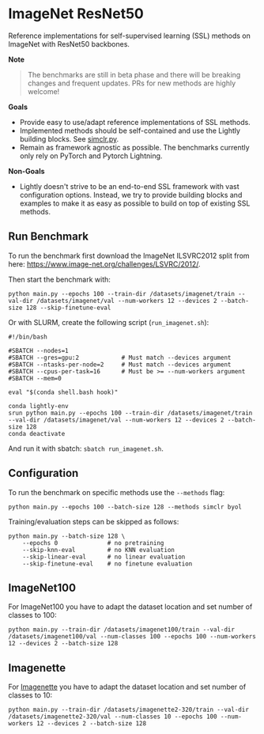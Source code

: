 # ImageNet ResNet50

Reference implementations for self-supervised learning (SSL) methods on ImageNet with
ResNet50 backbones.

**Note**
> The benchmarks are still in beta phase and there will be breaking changes and
frequent updates. PRs for new methods are highly welcome!

**Goals**
* Provide easy to use/adapt reference implementations of SSL methods.
* Implemented methods should be self-contained and use the Lightly building blocks.
See [simclr.py](simclr.py).
* Remain as framework agnostic as possible. The benchmarks currently only rely on PyTorch and Pytorch Lightning.


**Non-Goals**
* Lightly doesn't strive to be an end-to-end SSL framework with vast configuration options.
Instead, we try to provide building blocks and examples to make it as easy as possible to
build on top of existing SSL methods.



## Run Benchmark

To run the benchmark first download the ImageNet ILSVRC2012 split from here: https://www.image-net.org/challenges/LSVRC/2012/.


Then start the benchmark with:
```
python main.py --epochs 100 --train-dir /datasets/imagenet/train --val-dir /datasets/imagenet/val --num-workers 12 --devices 2 --batch-size 128 --skip-finetune-eval
```

Or with SLURM, create the following script (`run_imagenet.sh`):
```
#!/bin/bash

#SBATCH --nodes=1
#SBATCH --gres=gpu:2            # Must match --devices argument
#SBATCH --ntasks-per-node=2     # Must match --devices argument
#SBATCH --cpus-per-task=16      # Must be >= --num-workers argument
#SBATCH --mem=0

eval "$(conda shell.bash hook)"

conda lightly-env
srun python main.py --epochs 100 --train-dir /datasets/imagenet/train --val-dir /datasets/imagenet/val --num-workers 12 --devices 2 --batch-size 128
conda deactivate
```

And run it with sbatch: `sbatch run_imagenet.sh`.


## Configuration

To run the benchmark on specific methods use the `--methods` flag:
```
python main.py --epochs 100 --batch-size 128 --methods simclr byol
```

Training/evaluation steps can be skipped as follows:
```
python main.py --batch-size 128 \
    --epochs 0              # no pretraining
    --skip-knn-eval         # no KNN evaluation
    --skip-linear-eval      # no linear evaluation
    --skip-finetune-eval    # no finetune evaluation
```


## ImageNet100

For ImageNet100 you have to adapt the dataset location and set number of classes to 100:
```
python main.py --train-dir /datasets/imagenet100/train --val-dir /datasets/imagenet100/val --num-classes 100 --epochs 100 --num-workers 12 --devices 2 --batch-size 128
```


## Imagenette

For [Imagenette](https://github.com/fastai/imagenette) you have to adapt the dataset location and set number of classes to 10:

```
python main.py --train-dir /datasets/imagenette2-320/train --val-dir /datasets/imagenette2-320/val --num-classes 10 --epochs 100 --num-workers 12 --devices 2 --batch-size 128
```